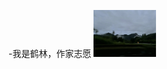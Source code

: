 -我是鹤林，作家志愿
<img src="https://github.com/KarinPerle/KarinPerle.github.io/blob/main/image.png" width="100px"> 

